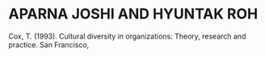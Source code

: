 # APARNA JOSHI AND HYUNTAK ROH

Cox, T. (1993). Cultural diversity in organizations: Theory, research and practice. San Francisco,